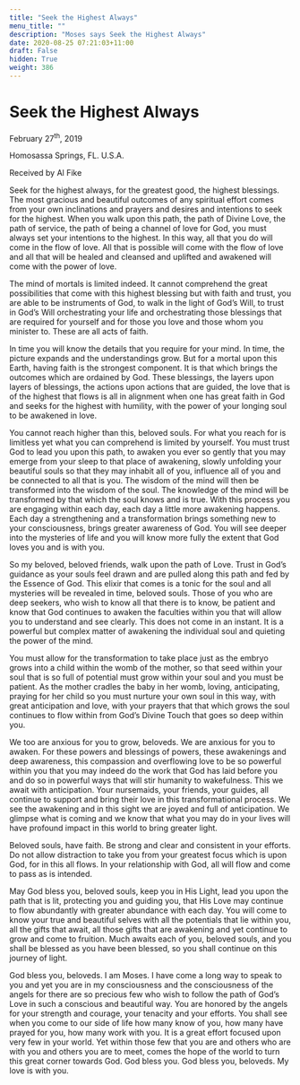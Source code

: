 ```yaml
---
title: "Seek the Highest Always"
menu_title: ""
description: "Moses says Seek the Highest Always"
date: 2020-08-25 07:21:03+11:00
draft: False
hidden: True
weight: 386
---
```

# Seek the Highest Always

February 27<sup>th</sup>, 2019

Homosassa Springs, FL. U.S.A.

Received by Al Fike



Seek for the highest always, for the greatest good, the highest blessings. The most gracious and beautiful outcomes of any spiritual effort comes from your own inclinations and prayers and desires and intentions to seek for the highest. When you walk upon this path, the path of Divine Love, the path of service, the path of being a channel of love for God, you must always set your intentions to the highest. In this way, all that you do will come in the flow of love. All that is possible will come with the flow of love and all that will be healed and cleansed and uplifted and awakened will come with the power of love. 

The mind of mortals is limited indeed. It cannot comprehend the great possibilities that come with this highest blessing but with faith and trust, you are able to be instruments of God, to walk in the light of God’s Will, to trust in God’s Will orchestrating your life and orchestrating those blessings that are required for yourself and for those you love and those whom you minister to. These are all acts of faith. 

In time you will know the details that you require for your mind. In time, the picture expands and the understandings grow. But for a mortal upon this Earth, having faith is the strongest component. It is that which brings the outcomes which are ordained by God. These blessings, the layers upon layers of blessings, the actions upon actions that are guided, the love that is of the highest that flows is all in alignment when one has great faith in God and seeks for the highest with humility, with the power of your longing soul to be awakened in love.

You cannot reach higher than this, beloved souls. For what you reach for is limitless yet what you can comprehend is limited by yourself. You must trust God to lead you upon this path, to awaken you ever so gently that you may emerge from your sleep to that place of awakening, slowly unfolding your beautiful souls so that they may inhabit all of you, influence all of you and be connected to all that is you. The wisdom of the mind will then be transformed into the wisdom of the soul. The knowledge of the mind will be transformed by that which the soul knows and is true. With this process you are engaging within each day, each day a little more awakening happens. Each day a strengthening and a transformation brings something new to your consciousness, brings greater awareness of God. You will see deeper into the mysteries of life and you will know more fully the extent that God loves you and is with you. 

So my beloved, beloved friends, walk upon the path of Love. Trust in God’s guidance as your souls feel drawn and are pulled along this path and fed by the Essence of God. This elixir that comes is a tonic for the soul and all mysteries will be revealed in time, beloved souls. Those of you who are deep seekers, who wish to know all that there is to know, be patient and know that God continues to awaken the faculties within you that will allow you to understand and see clearly. This does not come in an instant. It is a powerful but complex matter of awakening the individual soul and quieting the power of the mind.

You must allow for the transformation to take place just as the embryo grows into a child within the womb of the mother, so that seed within your soul that is so full of potential must grow within your soul and you must be patient. As the mother cradles the baby in her womb, loving, anticipating, praying for her child so you must nurture your own soul in this way, with great anticipation and love, with your prayers that that which grows the soul continues to flow within from God’s Divine Touch that goes so deep within you. 

We too are anxious for you to grow, beloveds. We are anxious for you to awaken. For these powers and blessings of powers, these awakenings and deep awareness, this compassion and overflowing love to be so powerful within you that you may indeed do the work that God has laid before you and do so in powerful ways that will stir humanity to wakefulness. This we await with anticipation. Your nursemaids, your friends, your guides, all continue to support and bring their love in this transformational process. We see the awakening and in this sight we are joyed and full of anticipation. We glimpse what is coming and we know that what you may do in your lives will have profound impact in this world to bring greater light. 

Beloved souls, have faith. Be strong and clear and consistent in your efforts. Do not allow distraction to take you from your greatest focus which is upon God, for in this all flows. In your relationship with God, all will flow and come to pass as is intended.

May God bless you, beloved souls, keep you in His Light, lead you upon the path that is lit, protecting you and guiding you, that His Love may continue to flow abundantly with greater abundance with each day. You will come to know your true and beautiful selves with all the potentials that lie within you, all the gifts that await, all those gifts that are awakening and yet continue to grow and come to fruition. Much awaits each of you, beloved souls, and you shall be blessed as you have been blessed, so you shall continue on this journey of light. 

God bless you, beloveds. I am Moses. I have come a long way to speak to you and yet you are in my consciousness and the consciousness of the angels for there are so precious few who wish to follow the path of God’s Love in such a conscious and beautiful way. You are honored by the angels for your strength and courage, your tenacity and your efforts. You shall see when you come to our side of life how many know of you, how many have prayed for you, how many work with you. It is a great effort focused upon very few in your world. Yet within those few that you are and others who are with you and others you are to meet, comes the hope of the world to turn this great corner towards God. God bless you. God bless you, beloveds. My love is with you.